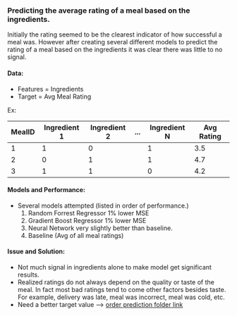### Predicting the average rating of a meal based on the ingredients.

Initially the rating seemed to be the clearest indicator of how successful a meal was. However after creating several different models to predict the rating of a meal based on the ingredients it was clear there was little to no signal.

#### Data:
  - Features = Ingredients
  - Target = Avg Meal Rating
 
Ex:

| MealID | Ingredient 1 | Ingredient 2 | ... | Ingredient N | Avg Rating |
|--------|--------------|--------------|-----|--------------|------------|
| 1      |      1       |     0        |     |      1       |     3.5    |
| 2      |      0       |     1        |     |      1       |     4.7    |
| 3      |      1       |     1        |     |      0       |     4.2    |


#### Models and Performance:
- Several models attempted (listed in order of performance.)
  1. Random Forrest Regressor 1% lower MSE
  2. Gradient Boost Regressor 1% lower MSE
  3. Neural Network very slightly better than baseline.
  4. Baseline (Avg of all meal ratings)
  
#### Issue and Solution:
  - Not much signal in ingredients alone to make model get significant results.
  - Realized ratings do not always depend on the quality or taste of the meal. In fact most bad ratings tend to come other factors besides taste. For example, delivery was late, meal was incorrect, meal was cold, etc.
  - Need a better target value --> [order prediction folder link](https://github.com/noahschumacher/smunch-user-food-analysis/tree/master/order_prediction "Probability Of Order Prediction Folder")
